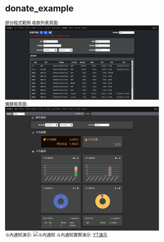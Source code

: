 # donate_example
部分程式範例
收款列表頁面:
![收款列表](/收款列表.png "收款列表")
儀錶板頁面:
![儀錶板](/儀錶板.png "儀錶板")
斗內通知演示:
![斗內通知](/斗內通知.gif "斗內通知")
斗內通知實際演示:
[YT演示](https://www.youtube.com/watch?v=ODCLOEr-6BE&t=3920s)
